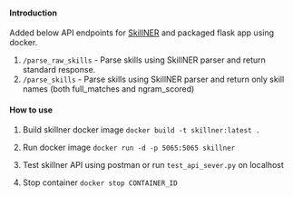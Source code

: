 #### Introduction

Added below API endpoints for [SkillNER](https://github.com/AnasAito/SkillNER) and packaged flask app using docker.

1. `/parse_raw_skills` - Parse skills using SkillNER parser and return standard response.
2. `/parse_skills` - Parse skills using SkillNER parser and return only skill names (both full_matches and ngram_scored)

#### How to use

1. Build skillner docker image
`docker build -t skillner:latest .`

2. Run docker image 
`docker run -d -p 5065:5065 skillner`

3. Test skillner API using postman or run `test_api_sever.py` on localhost

4. Stop container
`docker stop CONTAINER_ID`


